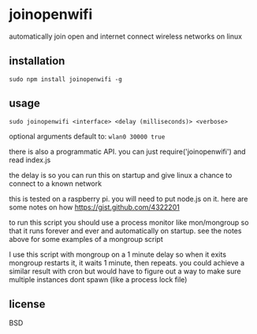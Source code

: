 # joinopenwifi

automatically join open and internet connect wireless networks on linux

## installation

`sudo npm install joinopenwifi -g`

## usage

`sudo joinopenwifi <interface> <delay (milliseconds)> <verbose>`

optional arguments default to: `wlan0 30000 true`

there is also a programmatic API. you can just require('joinopenwifi') and read index.js

the delay is so you can run this on startup and give linux a
chance to connect to a known network

this is tested on a raspberry pi. you will need to put node.js on it.
here are some notes on how https://gist.github.com/4322201

to run this script you should use a process monitor like mon/mongroup
so that it runs forever and ever and automatically on startup. see the notes
above for some examples of a mongroup script

I use this script with mongroup on a 1 minute delay so when it exits
mongroup restarts it, it waits 1 minute, then repeats. you could achieve
a similar result with cron but would have to figure out a way to make
sure multiple instances dont spawn (like a process lock file)

## license

BSD